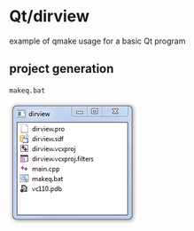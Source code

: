 # Qt/dirview

example of qmake usage for a basic Qt program

## project generation

````
makeq.bat
````

![Screenshot](screenshot.png)

